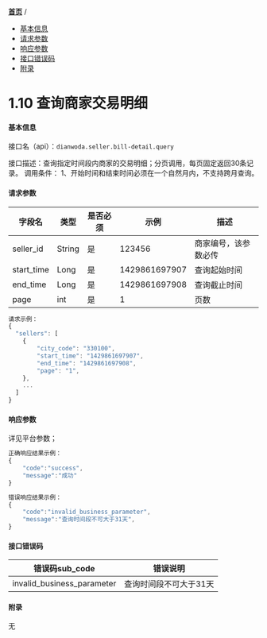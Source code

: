 [**首页**](https://open.dianwoda.com/) /


- <a href="#基本信息">基本信息</a>
- <a href="#请求参数">请求参数</a>
- <a href="#响应参数">响应参数</a>
- <a href="#接口错误码">接口错误码</a>
- <a href="#附录">附录</a>


# 1.10 查询商家交易明细

#### 基本信息

接口名（api）：`dianwoda.seller.bill-detail.query`

接口描述：查询指定时间段内商家的交易明细；分页调用，每页固定返回30条记录。
        调用条件：
        1、开始时间和结束时间必须在一个自然月内，不支持跨月查询。


#### 请求参数
字段名 | 类型 | 是否必须 | 示例 | 描述
---|---|---|---|---
seller_id|String|是|123456|商家编号，该参数必传
start_time|Long|是|1429861697907|查询起始时间
end_time|Long|是|1429861697908|查询截止时间
page|int|是|1|页数

```javascript
请求示例：
{
  "sellers": [
    {
        "city_code": "330100",
        "start_time": "1429861697907",
        "end_time": "1429861697908",
        "page": "1",
    },
    ...
  ]
}
```

#### 响应参数
详见平台参数；

```javascript
正确响应结果示例：
{
	"code":"success",
	"message":"成功"
}
```

```javascript
错误响应结果示例：
{
	"code":"invalid_business_parameter",
	"message":"查询时间段不可大于31天",
}
```

#### 接口错误码
错误码sub_code | 错误说明
---|---
invalid_business_parameter|查询时间段不可大于31天


#### 附录
无